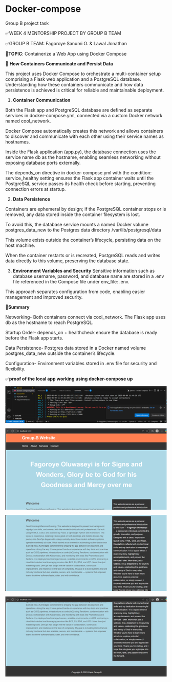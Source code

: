 # Docker-compose
Group B project task

✅WEEK 4 MENTORSHIP PROJECT BY GROUP B TEAM

✅GROUP B TEAM: Fagoroye Sanumi O.
                 & Lawal Jonathan

📌**TOPIC**: Containerize a Web App using Docker Compose

🔗 **How Containers Communicate and Persist Data**

This project uses Docker Compose to orchestrate a multi-container setup comprising a Flask web application and a PostgreSQL database. Understanding how these containers communicate and how data persistence is achieved is critical for reliable and maintainable deployment.

1. **Container Communication**

Both the Flask app and PostgreSQL database are defined as separate services in docker-compose.yml, connected via a custom Docker network named cool_network.

Docker Compose automatically creates this network and allows containers to discover and communicate with each other using their service names as hostnames.

Inside the Flask application (app.py), the database connection uses the service name db as the hostname, enabling seamless networking without exposing database ports externally.

The depends_on directive in docker-compose.yml with the condition: service_healthy setting ensures the Flask app container waits until the PostgreSQL service passes its health check before starting, preventing connection errors at startup.

2. **Data Persistence**

Containers are ephemeral by design; if the PostgreSQL container stops or is removed, any data stored inside the container filesystem is lost.

To avoid this, the database service mounts a named Docker volume postgres_data_new to the Postgres data directory /var/lib/postgresql/data

This volume exists outside the container’s lifecycle, persisting data on the host machine.

When the container restarts or is recreated, PostgreSQL reads and writes data directly to this volume, preserving the database state.

3. **Environment Variables and Security**
Sensitive information such as database username, password, and database name are stored in a .env file referenced in the Compose file under env_file: .env.

This approach separates configuration from code, enabling easier management and improved security.

📘**Summary**

Networking- Both containers connect via cool_network. The Flask app uses db as the hostname to reach PostgreSQL.

Startup Order- depends_on + healthcheck ensure the database is ready before the Flask app starts.

Data Persistence- Postgres data stored in a Docker named volume postgres_data_new outside the container’s lifecycle.

Configuration- Environment variables stored in .env file for security and flexibility.

✅**proof of the local app working using docker-compose up**

![Docker](<Images/Screenshot 2025-06-09 124950.png>)

![Page](<Images/Screenshot 2025-06-09 123727.png>)

![Page2](<Images/Screenshot 2025-06-09 123955.png>)

![Page3](<Images/Screenshot 2025-06-09 123658.png>)
